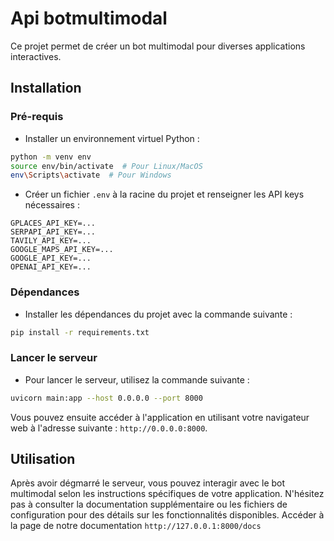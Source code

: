 # Api botmultimodal

Ce projet permet de créer un bot multimodal pour diverses applications interactives.

## Installation

### Pré-requis

- Installer un environnement virtuel Python :

```bash
python -m venv env
source env/bin/activate  # Pour Linux/MacOS
env\Scripts\activate  # Pour Windows
```

- Créer un fichier `.env` à la racine du projet et renseigner les API keys nécessaires :

```
GPLACES_API_KEY=...
SERPAPI_API_KEY=...
TAVILY_API_KEY=...
GOOGLE_MAPS_API_KEY=...
GOOGLE_API_KEY=...
OPENAI_API_KEY=...
```

### Dépendances

- Installer les dépendances du projet avec la commande suivante :

```bash
pip install -r requirements.txt
```

### Lancer le serveur

- Pour lancer le serveur, utilisez la commande suivante :

```bash
uvicorn main:app --host 0.0.0.0 --port 8000
```

Vous pouvez ensuite accéder à l'application en utilisant votre navigateur web à l'adresse suivante : `http://0.0.0.0:8000`.

## Utilisation

Après avoir dégmarré le serveur, vous pouvez interagir avec le bot multimodal selon les instructions spécifiques de votre application. N'hésitez pas à consulter la documentation supplémentaire ou les fichiers de configuration pour des détails sur les fonctionnalités disponibles.
Accéder à la page de notre documentation `http://127.0.0.1:8000/docs`